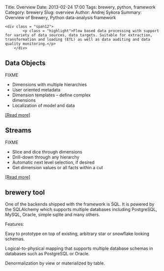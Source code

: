 Title: Overview
Date: 2013-02-24 17:00
Tags: brewery, python, framework
Category: brewery
Slug: overview
Author: Andrej Sykora
Summary: Overview of Brewery, Python data-analysis framework

<div class = "row content">

	<div class = "span12">
			<p class = "highlight">Flow based data processing with support for variety of data sources, data targets. Suitable for extraction, transformation and loading (ETL) as well as data auditing and data quality monitoring.</p>
		</div>

</div>

<!-- FEATURE BOXES -->
<div class = "row content">

<div class = "span5">
	<h2>Data Objects</h2>
		<p>FIXME</p>
		<ul>
			<li>Dimensions with multiple hierarchies</li>
			<li>User oriented metadata</li>
			<li>Dimension templates – define complex </li>
			dimensions
			<li>Localization of model and data</li>
		</ul>
		<p>
			<a href = "">[Read more]</a>
		</p>
</div>

<div class = "span5 offset2">
	<h2>Streams</h2>
	<p>FIXME</p>
	<ul>
		<li>Slice and dice through dimensions</li>
		<li>Drill-down through any hierarchy</li>
		<li>Automatic next level selection, if desired</li>
		<li>Get dimension values or all facts within a cut</li>
	</ul>
	<p><a href = "">[Read more]</a></p>
</div>

</div>

<div class = "row content">

<div class = "span5">
	<h2>brewery tool</h2>
	<p>One of the backends shipped with the 
	framework is SQL. It is powered by the 
	SQLAlchemy which supports multiple 
	databases including PostgreSQL, MySQL, 
	Oracle, simple sqlite and many others.</p>
	<p>Features:</p>
	<p>Easy to prototype on top of existing, arbitrary 
	star or snowflake looking schemas.</p>
	<p>Logical-to-physical mapping that supports 
	multiple database schemas in databases 
	such as PostgreSQL or Oracle.</p>
	<p>Denormalization by view or materialized by 
	table.</p>
</div>

</div>